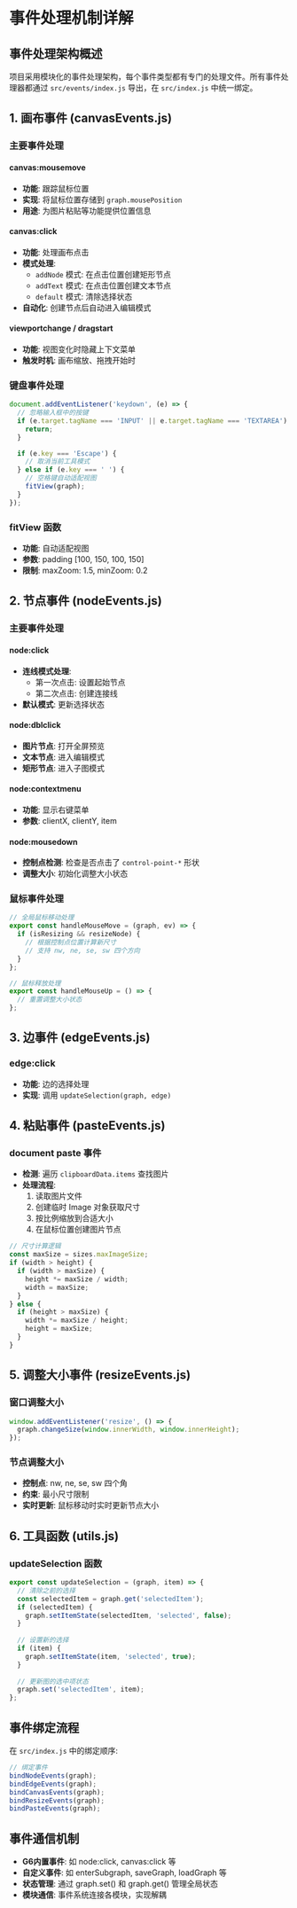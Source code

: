 # 事件处理机制详解

## 事件处理架构概述

项目采用模块化的事件处理架构，每个事件类型都有专门的处理文件。所有事件处理器都通过 `src/events/index.js` 导出，在 `src/index.js` 中统一绑定。

## 1. 画布事件 (canvasEvents.js)

### 主要事件处理

#### canvas:mousemove
- **功能**: 跟踪鼠标位置
- **实现**: 将鼠标位置存储到 `graph.mousePosition`
- **用途**: 为图片粘贴等功能提供位置信息

#### canvas:click
- **功能**: 处理画布点击
- **模式处理**:
  - `addNode` 模式: 在点击位置创建矩形节点
  - `addText` 模式: 在点击位置创建文本节点
  - `default` 模式: 清除选择状态
- **自动化**: 创建节点后自动进入编辑模式

#### viewportchange / dragstart
- **功能**: 视图变化时隐藏上下文菜单
- **触发时机**: 画布缩放、拖拽开始时

### 键盘事件处理

```javascript
document.addEventListener('keydown', (e) => {
  // 忽略输入框中的按键
  if (e.target.tagName === 'INPUT' || e.target.tagName === 'TEXTAREA') {
    return;
  }

  if (e.key === 'Escape') {
    // 取消当前工具模式
  } else if (e.key === ' ') {
    // 空格键自动适配视图
    fitView(graph);
  }
});
```

### fitView 函数
- **功能**: 自动适配视图
- **参数**: padding [100, 150, 100, 150]
- **限制**: maxZoom: 1.5, minZoom: 0.2

## 2. 节点事件 (nodeEvents.js)

### 主要事件处理

#### node:click
- **连线模式处理**:
  - 第一次点击: 设置起始节点
  - 第二次点击: 创建连接线
- **默认模式**: 更新选择状态

#### node:dblclick
- **图片节点**: 打开全屏预览
- **文本节点**: 进入编辑模式
- **矩形节点**: 进入子图模式

#### node:contextmenu
- **功能**: 显示右键菜单
- **参数**: clientX, clientY, item

#### node:mousedown
- **控制点检测**: 检查是否点击了 `control-point-*` 形状
- **调整大小**: 初始化调整大小状态

### 鼠标事件处理

```javascript
// 全局鼠标移动处理
export const handleMouseMove = (graph, ev) => {
  if (isResizing && resizeNode) {
    // 根据控制点位置计算新尺寸
    // 支持 nw, ne, se, sw 四个方向
  }
};

// 鼠标释放处理
export const handleMouseUp = () => {
  // 重置调整大小状态
};
```

## 3. 边事件 (edgeEvents.js)

### edge:click
- **功能**: 边的选择处理
- **实现**: 调用 `updateSelection(graph, edge)`

## 4. 粘贴事件 (pasteEvents.js)

### document paste 事件
- **检测**: 遍历 `clipboardData.items` 查找图片
- **处理流程**:
  1. 读取图片文件
  2. 创建临时 Image 对象获取尺寸
  3. 按比例缩放到合适大小
  4. 在鼠标位置创建图片节点

```javascript
// 尺寸计算逻辑
const maxSize = sizes.maxImageSize;
if (width > height) {
  if (width > maxSize) {
    height *= maxSize / width;
    width = maxSize;
  }
} else {
  if (height > maxSize) {
    width *= maxSize / height;
    height = maxSize;
  }
}
```

## 5. 调整大小事件 (resizeEvents.js)

### 窗口调整大小
```javascript
window.addEventListener('resize', () => {
  graph.changeSize(window.innerWidth, window.innerHeight);
});
```

### 节点调整大小
- **控制点**: nw, ne, se, sw 四个角
- **约束**: 最小尺寸限制
- **实时更新**: 鼠标移动时实时更新节点大小

## 6. 工具函数 (utils.js)

### updateSelection 函数
```javascript
export const updateSelection = (graph, item) => {
  // 清除之前的选择
  const selectedItem = graph.get('selectedItem');
  if (selectedItem) {
    graph.setItemState(selectedItem, 'selected', false);
  }
  
  // 设置新的选择
  if (item) {
    graph.setItemState(item, 'selected', true);
  }
  
  // 更新图的选中项状态
  graph.set('selectedItem', item);
};
```

## 事件绑定流程

在 `src/index.js` 中的绑定顺序:
```javascript
// 绑定事件
bindNodeEvents(graph);
bindEdgeEvents(graph);
bindCanvasEvents(graph);
bindResizeEvents(graph);
bindPasteEvents(graph);
```

## 事件通信机制

- **G6内置事件**: 如 node:click, canvas:click 等
- **自定义事件**: 如 enterSubgraph, saveGraph, loadGraph 等
- **状态管理**: 通过 graph.set() 和 graph.get() 管理全局状态
- **模块通信**: 事件系统连接各模块，实现解耦
